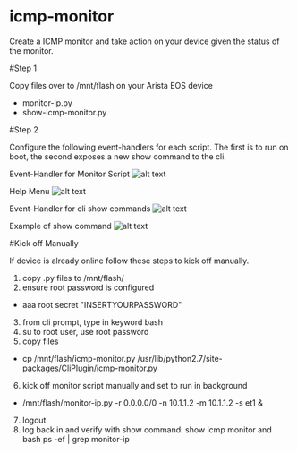 # icmp-monitor

Create a ICMP monitor and take action on your device given the status of the monitor.

#Step 1

Copy files over to /mnt/flash on your Arista EOS device
 - monitor-ip.py
 - show-icmp-monitor.py

#Step 2

Configure the following event-handlers for each script. The first is to run on boot, the second exposes a new show command to the cli.

Event-Handler for Monitor Script
![alt text](https://github.com/mtharpie/icmp-monitor/blob/master/event-handler-script.png)

Help Menu
![alt text](https://github.com/mtharpie/icmp-monitor/blob/master/help-menu.png)

Event-Handler for cli show commands
![alt text](https://github.com/mtharpie/icmp-monitor/blob/master/event-handler-show.png)

Example of show command
![alt text](https://github.com/mtharpie/icmp-monitor/blob/master/show-icmp-monitor.png)
   
#Kick off Manually

If device is already online follow these steps to kick off manually.

1. copy .py files to /mnt/flash/
2. ensure root password is configured
 - aaa root secret "INSERTYOURPASSWORD"
3. from cli prompt, type in keyword bash
4. su to root user, use root password
5. copy files
 - cp /mnt/flash/icmp-monitor.py /usr/lib/python2.7/site-packages/CliPlugin/icmp-monitor.py
6. kick off monitor script manually and set to run in background
 - /mnt/flash/monitor-ip.py -r 0.0.0.0/0 -n 10.1.1.2 -m 10.1.1.2 -s et1 &
7. logout
8. log back in and verify with show command: show icmp monitor and bash ps -ef | grep monitor-ip


